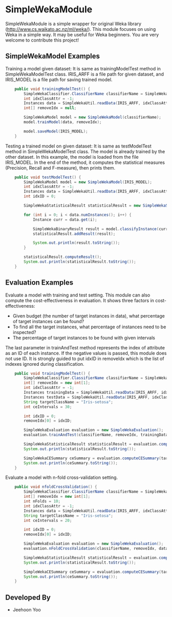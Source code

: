 SimpleWekaModule
===========

SimpleWekaModule is a simple wrapper for original Weka library (http://www.cs.waikato.ac.nz/ml/weka/). This module focuses on using Weka in a simple way. It may be useful for Weka beginners. You are very welcome to contribute this project!

SimpleWekaModel Examples
-----
Training a model given dataset: It is same as trainingModelTest method in SimpleWekaModelTest class. IRIS_ARFF is a file path for given dataset, and IRIS_MODEL is a file path for saving trained model.
```java
    public void trainingModelTest() {
        SimpleWekaClassifier.ClassifierName classifierName = SimpleWekaClassifier.ClassifierName.RANDOM_FOREST;
        int idxClassAttr = -1;
        Instances data = SimpleWekaUtil.readData(IRIS_ARFF, idxClassAttr);
        int[] removeIdx = null;

        SimpleWekaModel model = new SimpleWekaModel(classifierName);
        model.trainModel(data, removeIdx);

        model.saveModel(IRIS_MODEL);
    }
```

Testing a trained model on given dataset: It is same as testModelTest method in SimpleWekaModelTest class. The model is already trained by the other dataset. In this example, the model is loaded from the file IRIS_MODEL. In the end of the method, it computes the statistical measures (Precision, Recall and F-measure), then prints them.
```java
    public void testModelTest() {
        SimpleWekaModel model = new SimpleWekaModel(IRIS_MODEL);
        int idxClassAttr = -1;
        Instances data = SimpleWekaUtil.readData(IRIS_ARFF, idxClassAttr);
        int idxID = 0;

        SimpleWekaStatisticalResult statisticalResult = new SimpleWekaStatisticalResult(data.numClasses());

        for (int i = 0; i < data.numInstances(); i++) {
            Instance curr = data.get(i);

            SimpleWekaBinaryResult result = model.classifyInstance(curr, idxID);
            statisticalResult.addResult(result);

            System.out.println(result.toString());
        }

        statisticalResult.computeResult();
        System.out.println(statisticalResult.toString());
    }
```

Evaluation Examples
-----
Evaluate a model with training and test setting. This module can also compute the cost-effectiveness in evaluation. It shows three factors in cost-effectiveness:
* Given budget (the number of target instances in data), what percentage of target instances can be found?
* To find all the target instances, what percentage of instances need to be inspected?
* The percentage of target instances to be found with given intervals

The last parameter in trainAndTest method represents the index of attribute as an ID of each instance. If the negative values is passed, this module does not use ID. It is strongly guided to put idxID in removeIdx which is the list of indexes ignored during classification.
```java
    public void trainingModelTest() {
        SimpleWekaClassifier.ClassifierName classifierName = SimpleWekaClassifier.ClassifierName.RANDOM_FOREST;
        int[] removeIdx = new int[1];
        int idxClassAttr = -1;
        Instances trainingData = SimpleWekaUtil.readData(IRIS_ARFF, idxClassAttr);
        Instances testData = SimpleWekaUtil.readData(IRIS_ARFF, idxClassAttr);
        String targetClassName = "Iris-setosa";
        int ceIntervals = 30;

        int idxID = 0;
        removeIdx[0] = idxID;

        SimpleWekaEvaluation evaluation = new SimpleWekaEvaluation();
        evaluation.trainAndTest(classifierName, removeIdx, trainingData, testData, idxID);

        SimpleWekaStatisticalResult statisticalResult = evaluation.computeStatisticalResult();
        System.out.println(statisticalResult.toString());

        SimpleWekaCESummary ceSummary = evaluation.computeCESummary(targetClassName, ceIntervals);
        System.out.println(ceSummary.toString());
    }
```

Evaluate a model with n-fold cross-validation setting.
```java
    public void nfoldCrossValidation() {
        SimpleWekaClassifier.ClassifierName classifierName = SimpleWekaClassifier.ClassifierName.RANDOM_FOREST;
        int[] removeIdx = new int[1];
        int nFolds = 10;
        int idxClassAttr = -1;
        Instances data = SimpleWekaUtil.readData(IRIS_ARFF, idxClassAttr);
        String targetClassName = "Iris-setosa";
        int ceIntervals = 20;

        int idxID = 0;
        removeIdx[0] = idxID;

        SimpleWekaEvaluation evaluation = new SimpleWekaEvaluation();
        evaluation.nFoldCrossValidation(classifierName, removeIdx, data, nFolds, idxID);

        SimpleWekaStatisticalResult statisticalResult = evaluation.computeStatisticalResult();
        System.out.println(statisticalResult.toString());

        SimpleWekaCESummary ceSummary = evaluation.computeCESummary(targetClassName, ceIntervals);
        System.out.println(ceSummary.toString());
    }
```

Developed By
------------
* Jeehoon Yoo
